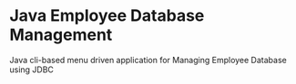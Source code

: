 <h1>Java Employee Database Management</h1>
Java cli-based menu driven application for Managing Employee Database using JDBC
<br>
